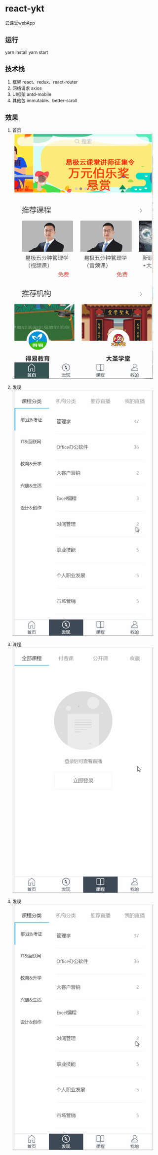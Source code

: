# react-ykt
云课堂webApp

## 运行
yarn install
yarn start

## 技术栈
1. 框架 react、redux、react-router
2. 网络请求 axios
3. UI框架 antd-mobile
4. 其他包 immutable、better-scroll

## 效果
1. 首页
![首页](https://github.com/tfeng-use/react-ykt/blob/master/src/static/首页.gif)

2. 发现
![发现](https://github.com/tfeng-use/react-ykt/blob/master/src/static/发现.gif)

3. 课程
![课程](https://github.com/tfeng-use/react-ykt/blob/master/src/static/课程.gif)

4. 发现
![发现](https://github.com/tfeng-use/react-ykt/blob/master/src/static/发现.gif)